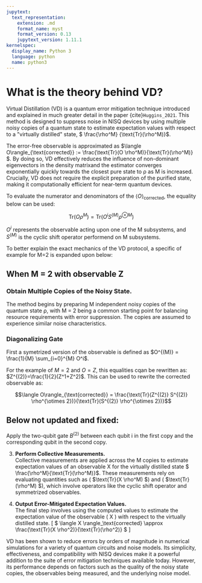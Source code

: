 ```yaml
---
jupytext:
  text_representation:
    extension: .md
    format_name: myst
    format_version: 0.13
    jupytext_version: 1.11.1
kernelspec:
  display_name: Python 3
  language: python
  name: python3
---
```


# What is the theory behind VD?

Virtual Distillation (VD) is a quantum error mitigation technique introduced and explained in much greater detail in the paper {cite}`Huggins_2021`. This method is designed to suppress noise in NISQ devices by using multiple noisy copies of a quantum state to estimate expectation values with respect to a "virtually distilled" state, $ \frac{\rho^M} {\text{Tr}(\rho^M)}$.

The error-free observable is approximated as $\langle O\rangle_{\text{corrected}} := \frac{\text{Tr}(O \rho^M)}{\text{Tr}(\rho^M)} $. By doing so, VD effectively reduces the influence of non-dominant eigenvectors in the density matrixand the estimator converges exponentially quickly towards the closest pure state to ρ as M is increased. Crucially, VD does not require the explicit preparation of the purified state, making it computationally efficient for near-term quantum devices.

To evaluate the numerator and denominators of the $\langle O\rangle_{\text{corrected}}$, the equality below can be used:

$$\text{Tr}(O \rho^M) = \text{Tr}(O^i S^{(M)} \rho^{\otimes M})$$

$O^i$ represents the observable acting upon one of the M subsystems, and $S^{(M)}$ is the cyclic shift operator performend on M subsystems.

To better explain the exact mechanics of the VD protocol, a specific of example for M=2 is expanded upon below:

## When M = 2 with observable Z

### Obtain Multiple Copies of the Noisy State. 
The method begins by preparing M independent noisy copies of the quantum state ⍴, with M = 2 being a common starting point for balancing resource requirements with error suppression. The copies are assumed to experience similar noise characteristics.

### Diagonalizing Gate
 First a symetrized version of the observable is defined as $O^{(M)} = \frac{1}{M} \sum_{i=0}^{M} O^i$. 
 
 For the example of $M=2$ and $O=Z$, this equalities cqan be rewritten as: $Z^{(2)}=\frac{1}{2}(Z^1+Z^2)$. This can be used to rewrite the corrected observable as:
 
 $$\langle O\rangle_{\text{corrected}} = \frac{\text{Tr}(Z^{(2)} S^{(2)} \rho^{\otimes 2})}{\text{Tr}(S^{(2)} \rho^{\otimes 2})}$$

 
Below not updated and fixed:
 --------
 
 Apply the two-qubit gate $B^{(2)}$ between each qubit i in the first copy and the corresponding qubit in the second copy.  


3. **Perform Collective Measurements.**  
  Collective measurements are applied across the M copies to estimate expectation values of an observable X for the virtually distilled state $ \frac{\rho^M}{\text{Tr}(\rho^M)}$. These measurements rely on evaluating quantities such as \( $\text{Tr}(X \rho^M) $\) and \( $\text{Tr}(\rho^M) $\), which involve operators like the cyclic shift operator and symmetrized observables.

4. **Output Error-Mitigated Expectation Values.**  
  The final step involves using the computed values to estimate the expectation value of the observable \( X \) with respect to the virtually distilled state. 
  \[
  $ \langle X \rangle_\text{corrected} \approx \frac{\text{Tr}(X \rho^2)}{\text{Tr}(\rho^2)} $
  \]


VD has been shown to reduce errors by orders of magnitude in numerical simulations for a variety of quantum circuits and noise models. Its simplicity, effectiveness, and compatibility with NISQ devices make it a powerful addition to the suite of error mitigation techniques available today. However, its performance depends on factors such as the quality of the noisy state copies, the observables being measured, and the underlying noise model.
